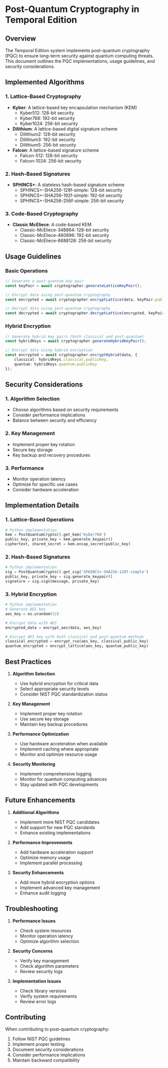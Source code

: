 <!--
Copyright 2024 The Temporal Editioner Contributors

Licensed under the Apache License, Version 2.0 (the "License");
you may not use this file except in compliance with the License.
You may obtain a copy of the License at

    http://www.apache.org/licenses/LICENSE-2.0

Unless required by applicable law or agreed to in writing, software
distributed under the License is distributed on an "AS IS" BASIS,
WITHOUT WARRANTIES OR CONDITIONS OF ANY KIND, either express or implied.
See the License for the specific language governing permissions and
limitations under the License.

<!---->


# Post-Quantum Cryptography in Temporal Edition

## Overview
The Temporal Edition system implements post-quantum cryptography (PQC) to ensure long-term security against quantum computing threats. This document outlines the PQC implementations, usage guidelines, and security considerations.

## Implemented Algorithms

### 1. Lattice-Based Cryptography
- **Kyber**: A lattice-based key encapsulation mechanism (KEM)
  - Kyber512: 128-bit security
  - Kyber768: 192-bit security
  - Kyber1024: 256-bit security
- **Dilithium**: A lattice-based digital signature scheme
  - Dilithium2: 128-bit security
  - Dilithium3: 192-bit security
  - Dilithium5: 256-bit security
- **Falcon**: A lattice-based signature scheme
  - Falcon-512: 128-bit security
  - Falcon-1024: 256-bit security

### 2. Hash-Based Signatures
- **SPHINCS+**: A stateless hash-based signature scheme
  - SPHINCS+-SHA256-128f-simple: 128-bit security
  - SPHINCS+-SHA256-192f-simple: 192-bit security
  - SPHINCS+-SHA256-256f-simple: 256-bit security

### 3. Code-Based Cryptography
- **Classic McEliece**: A code-based KEM
  - Classic-McEliece-348864: 128-bit security
  - Classic-McEliece-460896: 192-bit security
  - Classic-McEliece-6688128: 256-bit security

## Usage Guidelines

### Basic Operations
```typescript
// Generate a post-quantum key pair
const keyPair = await cryptographer.generateLatticeKeyPair();

// Encrypt data using post-quantum cryptography
const encrypted = await cryptographer.encryptLattice(data, keyPair.publicKey);

// Decrypt data using post-quantum cryptography
const decrypted = await cryptographer.decryptLattice(encrypted, keyPair.privateKey);
```

### Hybrid Encryption
```typescript
// Generate hybrid key pairs (both classical and post-quantum)
const hybridKeys = await cryptographer.generateHybridKeyPair();

// Encrypt data using hybrid encryption
const encrypted = await cryptographer.encryptHybrid(data, {
    classical: hybridKeys.classical.publicKey,
    quantum: hybridKeys.quantum.publicKey
});
```

## Security Considerations

### 1. Algorithm Selection
- Choose algorithms based on security requirements
- Consider performance implications
- Balance between security and efficiency

### 2. Key Management
- Implement proper key rotation
- Secure key storage
- Key backup and recovery procedures

### 3. Performance
- Monitor operation latency
- Optimize for specific use cases
- Consider hardware acceleration

## Implementation Details

### 1. Lattice-Based Operations
```python
# Python implementation
kem = PostQuantumCrypto().get_kem('Kyber768')
public_key, private_key = kem.generate_keypair()
ciphertext, shared_secret = kem.encap_secret(public_key)
```

### 2. Hash-Based Signatures
```python
# Python implementation
sig = PostQuantumCrypto().get_sig('SPHINCS+-SHA256-128f-simple')
public_key, private_key = sig.generate_keypair()
signature = sig.sign(message, private_key)
```

### 3. Hybrid Encryption
```python
# Python implementation
# Generate AES key
aes_key = os.urandom(32)

# Encrypt data with AES
encrypted_data = encrypt_aes(data, aes_key)

# Encrypt AES key with both classical and post-quantum methods
classical_encrypted = encrypt_rsa(aes_key, classical_public_key)
quantum_encrypted = encrypt_lattice(aes_key, quantum_public_key)
```

## Best Practices

1. **Algorithm Selection**
   - Use hybrid encryption for critical data
   - Select appropriate security levels
   - Consider NIST PQC standardization status

2. **Key Management**
   - Implement proper key rotation
   - Use secure key storage
   - Maintain key backup procedures

3. **Performance Optimization**
   - Use hardware acceleration when available
   - Implement caching where appropriate
   - Monitor and optimize resource usage

4. **Security Monitoring**
   - Implement comprehensive logging
   - Monitor for quantum computing advances
   - Stay updated with PQC developments

## Future Enhancements

1. **Additional Algorithms**
   - Implement more NIST PQC candidates
   - Add support for new PQC standards
   - Enhance existing implementations

2. **Performance Improvements**
   - Add hardware acceleration support
   - Optimize memory usage
   - Implement parallel processing

3. **Security Enhancements**
   - Add more hybrid encryption options
   - Implement advanced key management
   - Enhance audit logging

## Troubleshooting

1. **Performance Issues**
   - Check system resources
   - Monitor operation latency
   - Optimize algorithm selection

2. **Security Concerns**
   - Verify key management
   - Check algorithm parameters
   - Review security logs

3. **Implementation Issues**
   - Check library versions
   - Verify system requirements
   - Review error logs

## Contributing

When contributing to post-quantum cryptography:
1. Follow NIST PQC guidelines
2. Implement proper testing
3. Document security considerations
4. Consider performance implications
5. Maintain backward compatibility 